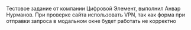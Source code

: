 Тестовое задание от компании Цифровой Элемент, выполнил Анвар Нурманов. При проверке сайта использовать VPN, так как форма при отправки запроса в модальном окне будет работать не корректно
